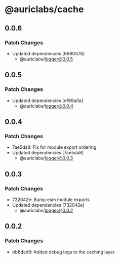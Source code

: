 # @auriclabs/cache

## 0.0.6

### Patch Changes

- Updated dependencies [6680378]
  - @auriclabs/logger@0.0.5

## 0.0.5

### Patch Changes

- Updated dependencies [ef69a0a]
  - @auriclabs/logger@0.0.4

## 0.0.4

### Patch Changes

- 7ae5da8: Fix for module export ordering
- Updated dependencies [7ae5da8]
  - @auriclabs/logger@0.0.3

## 0.0.3

### Patch Changes

- 732042e: Bump esm module exports
- Updated dependencies [732042e]
  - @auriclabs/logger@0.0.2

## 0.0.2

### Patch Changes

- bb6dad9: Added debug logs to the caching layer

